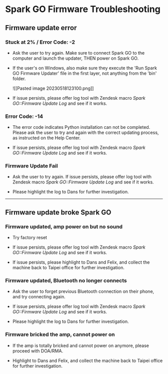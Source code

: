 # Spark GO Firmware Troubleshooting
## Firmware update error

### Stuck at 2% / Error Code: -2 
- Ask the user to try again. Make sure to connect Spark GO to the computer and launch the updater, THEN power on Spark GO.

- If the user's on Windows, also make sure they execute the 'Run Spark GO Firmware Updater' file in the first layer, not anything from the 'bin' folder.
  
  ![[Pasted image 20230518123100.png]]

- If issue persists, please offer log tool with Zendesk macro *Spark GO::Firmware Update Log* and see if it works.

### Error Code: -14
- The error code indicates Python installation can not be completed. Please ask the user to try and again with the correct updating process, as instructed on the Help Center.
  
- If issue persists, please offer log tool with Zendesk macro *Spark GO::Firmware Update Log* and see if it works.

### Firmware Update Fail

- Ask the user to try again. If issue persists, please offer log tool with Zendesk macro *Spark GO::Firmware Update Log* and see if it works.
  
- Please highlight the log to Dans for further investigation.

---

## Firmware update broke Spark GO

### Firmware updated, amp power on but no sound

- Try factory reset
  
- If issue persists, please offer log tool with Zendesk macro *Spark GO::Firmware Update Log* and see if it works.
  
- If issue persists, please highlight to Dans and Felix, and collect the machine back to Taipei office for further investigation.

### Firmware updated, Bluetooth no longer connects

- Ask the user to forget previous Bluetooth connection on their phone, and try connecting again.
  
- If issue persists, please offer log tool with Zendesk macro *Spark GO::Firmware Update Log* and see if it works.

- Please highlight the log to Dans for further investigation.

### Firmware bricked the amp, cannot power on

- If the amp is totally bricked and cannot power on anymore, please proceed with DOA/RMA. 
  
- Highlight to Dans and Felix, and collect the machine back to Taipei office for further investigation.


